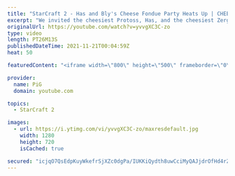 ```yaml
---
title: "StarCraft 2 - Has and Bly's Cheese Fondue Party Heats Up | CHEESEDOWN Part 2/4"
excerpt: "We invited the cheesiest Protoss, Has, and the cheesiest Zerg, Bly, to have a Cheesedown with us to determine who is the best at serving fondue. Part one wasn't cheesy enough. In Part two, things start heating up! Cheesedown Part 1: https://youtu.be/OI4n4PWs1TI -- 🐷 Watch live at https://www.twitch.tv/x5_pig"
originalUrl: https://youtube.com/watch?v=yvvgXC3C-zo
type: video
length: PT26M13S
publishedDateTime: 2021-11-21T00:04:59Z
heat: 50

featuredContent: "<iframe width=\"800\" height=\"500\" frameborder=\"0\" src=\"https://www.youtube.com/embed/yvvgXC3C-zo\" allow=\"accelerometer; autoplay; encrypted-media; gyroscope; picture-in-picture\" allowfullscreen></iframe>"

provider:
  name: PiG
  domain: youtube.com

topics:
  - StarCraft 2

images:
  - url: https://i.ytimg.com/vi/yvvgXC3C-zo/maxresdefault.jpg
    width: 1280
    height: 720
    isCached: true

secured: "icjqO7QsEdpKuyWkefrSjXZc0dgPa/IUKKiQydth8uwCciMyQAJjdrOfHd4rZCnKLMPhud0j5lV80P0buGiX87DAeFidMerR6YQrFWpqwaSWjHaeY+SBmGvhXwzolNXO+pmeyRBsdP1IE1MyIt73InI6IfU4L/Eb8BBLP9tmRawwNhqdbNW5GgooGc3TJE1rHt3Oi4vNhkggWGgB7IJeWwkVpuoVCyYl/jnvigNLUMb5xP4kZwGtEUeOESbjHYc2f/FgQSIt82Dqa3Fp1Lg4nQUSdgV/IEN+tKIIn+NfwkoCd8Dth5wdQ5nq0sOYBPo9ZSwdNZ+CVNp2i62WVgm0yWpoLIn7ZG1X9B8UKegX5JGTuCRWLoIHsn2f7WzGUHucoCej7pCKe+rPeUSIAIVU8k/J1hxr1GxxzHLbA9z/kOY=;XbKBOzxd1+nn8qZYVErHhQ=="
---
```


